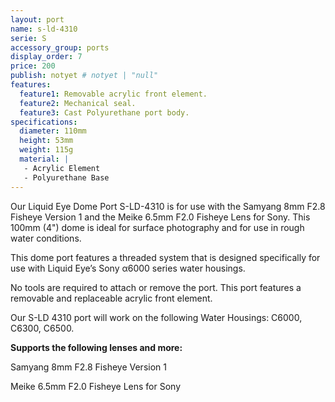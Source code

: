 ```yaml
---
layout: port
name: s-ld-4310
serie: S
accessory_group: ports
display_order: 7
price: 200
publish: notyet # notyet | "null"
features:
  feature1: Removable acrylic front element.
  feature2: Mechanical seal.
  feature3: Cast Polyurethane port body.
specifications:
  diameter: 110mm
  height: 53mm
  weight: 115g
  material: |
   - Acrylic Element
   - Polyurethane Base
---
```

Our Liquid Eye Dome Port S-LD-4310 is for use with the Samyang 8mm F2.8 Fisheye Version 1
and the Meike 6.5mm F2.0 Fisheye Lens for Sony. This 100mm (4") dome is ideal for surface photography and for use in rough water conditions.

This dome port features a threaded system that is designed specifically for use with Liquid Eye’s Sony α6000 series water housings.

No tools are required to attach or remove the port. This port features a removable and replaceable acrylic front element.

Our S-LD 4310 port will work on the following Water Housings: C6000, C6300, C6500.

**Supports the following lenses and more:**

Samyang 8mm F2.8 Fisheye Version 1

Meike 6.5mm F2.0 Fisheye Lens for Sony
